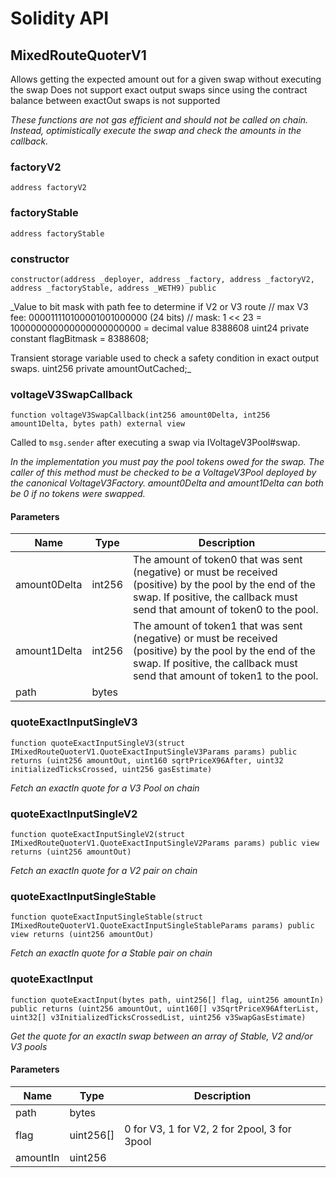 # Solidity API

## MixedRouteQuoterV1

Allows getting the expected amount out for a given swap without executing the swap
Does not support exact output swaps since using the contract balance between exactOut swaps is not supported

_These functions are not gas efficient and should _not_ be called on chain. Instead, optimistically execute
the swap and check the amounts in the callback._

### factoryV2

```solidity
address factoryV2
```

### factoryStable

```solidity
address factoryStable
```

### constructor

```solidity
constructor(address _deployer, address _factory, address _factoryV2, address _factoryStable, address _WETH9) public
```

_Value to bit mask with path fee to determine if V2 or V3 route
    // max V3 fee:           000011110100001001000000 (24 bits)
    // mask:       1 << 23 = 100000000000000000000000 = decimal value 8388608
    uint24 private constant flagBitmask = 8388608;

Transient storage variable used to check a safety condition in exact output swaps.
    uint256 private amountOutCached;_

### voltageV3SwapCallback

```solidity
function voltageV3SwapCallback(int256 amount0Delta, int256 amount1Delta, bytes path) external view
```

Called to `msg.sender` after executing a swap via IVoltageV3Pool#swap.

_In the implementation you must pay the pool tokens owed for the swap.
The caller of this method must be checked to be a VoltageV3Pool deployed by the canonical VoltageV3Factory.
amount0Delta and amount1Delta can both be 0 if no tokens were swapped._

#### Parameters

| Name | Type | Description |
| ---- | ---- | ----------- |
| amount0Delta | int256 | The amount of token0 that was sent (negative) or must be received (positive) by the pool by the end of the swap. If positive, the callback must send that amount of token0 to the pool. |
| amount1Delta | int256 | The amount of token1 that was sent (negative) or must be received (positive) by the pool by the end of the swap. If positive, the callback must send that amount of token1 to the pool. |
| path | bytes |  |

### quoteExactInputSingleV3

```solidity
function quoteExactInputSingleV3(struct IMixedRouteQuoterV1.QuoteExactInputSingleV3Params params) public returns (uint256 amountOut, uint160 sqrtPriceX96After, uint32 initializedTicksCrossed, uint256 gasEstimate)
```

_Fetch an exactIn quote for a V3 Pool on chain_

### quoteExactInputSingleV2

```solidity
function quoteExactInputSingleV2(struct IMixedRouteQuoterV1.QuoteExactInputSingleV2Params params) public view returns (uint256 amountOut)
```

_Fetch an exactIn quote for a V2 pair on chain_

### quoteExactInputSingleStable

```solidity
function quoteExactInputSingleStable(struct IMixedRouteQuoterV1.QuoteExactInputSingleStableParams params) public view returns (uint256 amountOut)
```

_Fetch an exactIn quote for a Stable pair on chain_

### quoteExactInput

```solidity
function quoteExactInput(bytes path, uint256[] flag, uint256 amountIn) public returns (uint256 amountOut, uint160[] v3SqrtPriceX96AfterList, uint32[] v3InitializedTicksCrossedList, uint256 v3SwapGasEstimate)
```

_Get the quote for an exactIn swap between an array of Stable, V2 and/or V3 pools_

#### Parameters

| Name | Type | Description |
| ---- | ---- | ----------- |
| path | bytes |  |
| flag | uint256[] | 0 for V3, 1 for V2, 2 for 2pool, 3 for 3pool |
| amountIn | uint256 |  |

